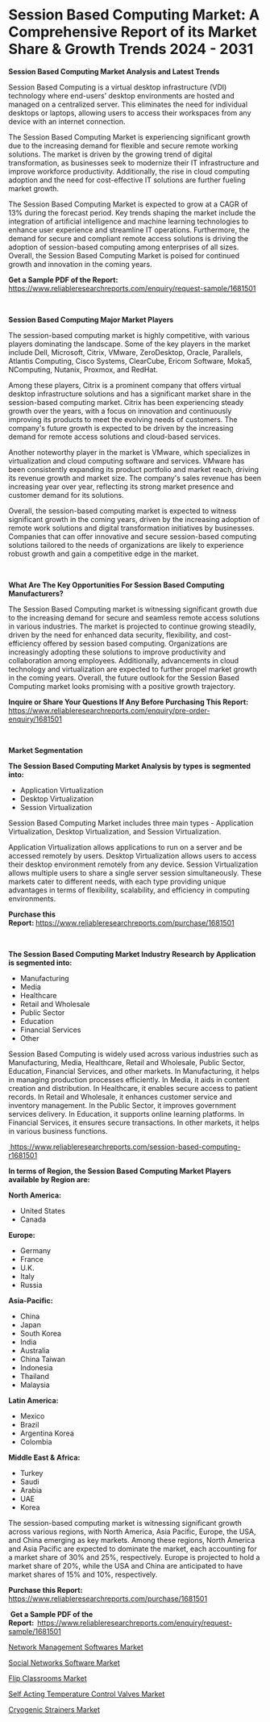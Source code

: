 <p><h1>Session Based Computing Market: A Comprehensive Report of its Market Share & Growth Trends 2024 - 2031</h1></p><p><strong>Session Based Computing Market Analysis and Latest Trends</strong></p>
<p><p>Session Based Computing is a virtual desktop infrastructure (VDI) technology where end-users’ desktop environments are hosted and managed on a centralized server. This eliminates the need for individual desktops or laptops, allowing users to access their workspaces from any device with an internet connection.</p><p>The Session Based Computing Market is experiencing significant growth due to the increasing demand for flexible and secure remote working solutions. The market is driven by the growing trend of digital transformation, as businesses seek to modernize their IT infrastructure and improve workforce productivity. Additionally, the rise in cloud computing adoption and the need for cost-effective IT solutions are further fueling market growth.</p><p>The Session Based Computing Market is expected to grow at a CAGR of 13% during the forecast period. Key trends shaping the market include the integration of artificial intelligence and machine learning technologies to enhance user experience and streamline IT operations. Furthermore, the demand for secure and compliant remote access solutions is driving the adoption of session-based computing among enterprises of all sizes. Overall, the Session Based Computing Market is poised for continued growth and innovation in the coming years.</p></p>
<p><strong>Get a Sample PDF of the Report:&nbsp;</strong> <a href="https://www.reliableresearchreports.com/enquiry/request-sample/1681501">https://www.reliableresearchreports.com/enquiry/request-sample/1681501</a></p>
<p>&nbsp;</p>
<p><strong>Session Based Computing Major Market Players</strong></p>
<p><p>The session-based computing market is highly competitive, with various players dominating the landscape. Some of the key players in the market include Dell, Microsoft, Citrix, VMware, ZeroDesktop, Oracle, Parallels, Atlantis Computing, Cisco Systems, ClearCube, Ericom Software, Moka5, NComputing, Nutanix, Proxmox, and RedHat.</p><p>Among these players, Citrix is a prominent company that offers virtual desktop infrastructure solutions and has a significant market share in the session-based computing market. Citrix has been experiencing steady growth over the years, with a focus on innovation and continuously improving its products to meet the evolving needs of customers. The company's future growth is expected to be driven by the increasing demand for remote access solutions and cloud-based services.</p><p>Another noteworthy player in the market is VMware, which specializes in virtualization and cloud computing software and services. VMware has been consistently expanding its product portfolio and market reach, driving its revenue growth and market size. The company's sales revenue has been increasing year over year, reflecting its strong market presence and customer demand for its solutions.</p><p>Overall, the session-based computing market is expected to witness significant growth in the coming years, driven by the increasing adoption of remote work solutions and digital transformation initiatives by businesses. Companies that can offer innovative and secure session-based computing solutions tailored to the needs of organizations are likely to experience robust growth and gain a competitive edge in the market.</p></p>
<p>&nbsp;</p>
<p><strong>What Are The Key Opportunities For Session Based Computing Manufacturers?</strong></p>
<p><p>The Session Based Computing market is witnessing significant growth due to the increasing demand for secure and seamless remote access solutions in various industries. The market is projected to continue growing steadily, driven by the need for enhanced data security, flexibility, and cost-efficiency offered by session based computing. Organizations are increasingly adopting these solutions to improve productivity and collaboration among employees. Additionally, advancements in cloud technology and virtualization are expected to further propel market growth in the coming years. Overall, the future outlook for the Session Based Computing market looks promising with a positive growth trajectory.</p></p>
<p><strong>Inquire or Share Your Questions If Any Before Purchasing This Report:</strong> <a href="https://www.reliableresearchreports.com/enquiry/pre-order-enquiry/1681501">https://www.reliableresearchreports.com/enquiry/pre-order-enquiry/1681501</a></p>
<p>&nbsp;</p>
<p><strong>Market Segmentation</strong></p>
<p><strong>The Session Based Computing Market Analysis by types is segmented into:</strong></p>
<p><ul><li>Application Virtualization</li><li>Desktop Virtualization</li><li>Session Virtualization</li></ul></p>
<p><p>Session Based Computing Market includes three main types - Application Virtualization, Desktop Virtualization, and Session Virtualization. </p><p>Application Virtualization allows applications to run on a server and be accessed remotely by users. Desktop Virtualization allows users to access their desktop environment remotely from any device. Session Virtualization allows multiple users to share a single server session simultaneously. These markets cater to different needs, with each type providing unique advantages in terms of flexibility, scalability, and efficiency in computing environments.</p></p>
<p><strong>Purchase this Report:&nbsp;</strong><a href="https://www.reliableresearchreports.com/purchase/1681501">https://www.reliableresearchreports.com/purchase/1681501</a></p>
<p>&nbsp;</p>
<p><strong>The Session Based Computing Market Industry Research by Application is segmented into:</strong></p>
<p><ul><li>Manufacturing</li><li>Media</li><li>Healthcare</li><li>Retail and Wholesale</li><li>Public Sector</li><li>Education</li><li>Financial Services</li><li>Other</li></ul></p>
<p><p>Session Based Computing is widely used across various industries such as Manufacturing, Media, Healthcare, Retail and Wholesale, Public Sector, Education, Financial Services, and other markets. In Manufacturing, it helps in managing production processes efficiently. In Media, it aids in content creation and distribution. In Healthcare, it enables secure access to patient records. In Retail and Wholesale, it enhances customer service and inventory management. In the Public Sector, it improves government services delivery. In Education, it supports online learning platforms. In Financial Services, it ensures secure transactions. In other markets, it helps in various business functions.</p></p>
<p><a href="https://www.reliableresearchreports.com/session-based-computing-r1681501">&nbsp;https://www.reliableresearchreports.com/session-based-computing-r1681501</a></p>
<p><strong>In terms of Region, the Session Based Computing Market Players available by Region are:</strong></p>
<p>
    <p> <strong> North America: </strong>
        <ul>
            <li>United States</li>
            <li>Canada</li>
        </ul>
        </p> 
    <p> <strong> Europe: </strong>
        <ul>
            <li>Germany</li>
            <li>France</li>
            <li>U.K.</li>
            <li>Italy</li>
            <li>Russia</li>
        </ul>
        </p> 
    <p> <strong> Asia-Pacific: </strong>
        <ul>
            <li>China</li>
            <li>Japan</li>
            <li>South Korea</li>
            <li>India</li>
            <li>Australia</li>
            <li>China Taiwan</li>
            <li>Indonesia</li>
            <li>Thailand</li>
            <li>Malaysia</li>
        </ul>
        </p> 
    <p> <strong> Latin America: </strong>
        <ul>
            <li>Mexico</li>
            <li>Brazil</li>
            <li>Argentina Korea</li>
            <li>Colombia</li>
        </ul>
        </p> 
    <p> <strong> Middle East & Africa: </strong>
        <ul>
            <li>Turkey</li>
            <li>Saudi</li>
            <li>Arabia</li>
            <li>UAE</li>
            <li>Korea</li>
        </ul>
    </p>
    </p>
<p><p>The session-based computing market is witnessing significant growth across various regions, with North America, Asia Pacific, Europe, the USA, and China emerging as key markets. Among these regions, North America and Asia Pacific are expected to dominate the market, each accounting for a market share of 30% and 25%, respectively. Europe is projected to hold a market share of 20%, while the USA and China are anticipated to have market shares of 15% and 10%, respectively.</p></p>
<p><strong>Purchase this Report: </strong><a href="https://www.reliableresearchreports.com/purchase/1681501">https://www.reliableresearchreports.com/purchase/1681501</a></p>
<p>&nbsp;<strong>Get a Sample PDF of the Report:&nbsp;&nbsp;</strong><a href="https://www.reliableresearchreports.com/enquiry/request-sample/1681501">https://www.reliableresearchreports.com/enquiry/request-sample/1681501</a></p>
<p><strong></strong></p>
<p><p><a href="https://github.com/angelajermaine/Market-Research-Report-List-4/blob/main/network-management-softwares-market.md">Network Management Softwares Market</a></p><p><a href="https://medium.com/@akshatreportprime/deep-dive-into-the-social-networks-software-market-itstrends-market-segmentation-and-7ab313a31204">Social Networks Software Market</a></p><p><a href="https://github.com/provorikovar/Market-Research-Report-List-5/blob/main/flip-classrooms-market.md">Flip Classrooms Market</a></p><p><a href="https://issuu.com/reportprime-2/docs/self-acting-temperature-control-valves-market-size">Self Acting Temperature Control Valves Market</a></p><p><a href="https://issuu.com/reportprime-2/docs/cryogenic-strainers-market-size-2030.pptx">Cryogenic Strainers Market</a></p></p>